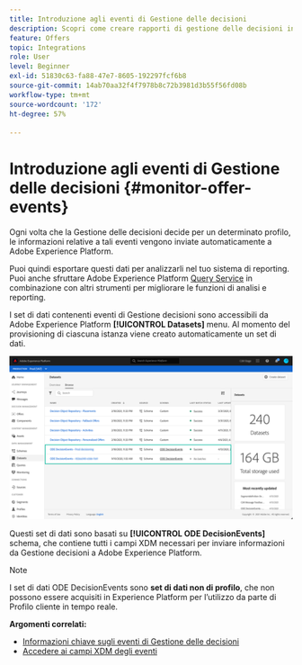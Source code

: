 ```yaml
---
title: Introduzione agli eventi di Gestione delle decisioni
description: Scopri come creare rapporti di gestione delle decisioni in Adobe Experience Platform.
feature: Offers
topic: Integrations
role: User
level: Beginner
exl-id: 51830c63-fa88-47e7-8605-192297fcf6b8
source-git-commit: 14ab70aa32f4f7978b8c72b3981d3b55f56fd08b
workflow-type: tm+mt
source-wordcount: '172'
ht-degree: 57%

---
```


# Introduzione agli eventi di Gestione delle decisioni {#monitor-offer-events}

Ogni volta che la Gestione delle decisioni decide per un determinato profilo, le informazioni relative a tali eventi vengono inviate automaticamente a Adobe Experience Platform.

Puoi quindi esportare questi dati per analizzarli nel tuo sistema di reporting. Puoi anche sfruttare Adobe Experience Platform [Query Service](https://experienceleague.adobe.com/docs/experience-platform/query/home.html?lang=it) in combinazione con altri strumenti per migliorare le funzioni di analisi e reporting.

I set di dati contenenti eventi di Gestione decisioni sono accessibili da Adobe Experience Platform **[!UICONTROL Datasets]** menu. Al momento del provisioning di ciascuna istanza viene creato automaticamente un set di dati.

![](../assets/events-datasets-list.png)

Questi set di dati sono basati su **[!UICONTROL ODE DecisionEvents]** schema, che contiene tutti i campi XDM necessari per inviare informazioni da Gestione decisioni a Adobe Experience Platform.

>[!NOTE]
>
>I set di dati ODE DecisionEvents sono **set di dati non di profilo**, che non possono essere acquisiti in Experience Platform per l’utilizzo da parte di Profilo cliente in tempo reale.

**Argomenti correlati:**

* [Informazioni chiave sugli eventi di Gestione delle decisioni](../reports/key-information.md)
* [Accedere ai campi XDM degli eventi](../reports/xdm-fields.md)
